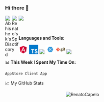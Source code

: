 ### Hi there 👋

<a href="https://discord.com/users/416268579353133056">
  <img align="left" alt="Abhishek's Discord" width="22px" src="https://raw.githubusercontent.com/peterthehan/peterthehan/master/assets/discord.svg" />
</a>
<a href="https://open.spotify.com/user/2rl7bw7ffjk27q25epvs6fau3?si=KcusGbHiQP-rrrnHd58w7w">
  <img align="left" alt="Renato's Spotify" width="22px" src="https://upload.wikimedia.org/wikipedia/commons/1/19/Spotify_logo_without_text.svg" />
</a>

![](https://visitor-badge.glitch.me/badge?page_id=RenatoCapelo.RenatoCapelo)

<br />

**Languages and Tools:**  

<code><img height="30" src="https://raw.githubusercontent.com/github/explore/80688e429a7d4ef2fca1e82350fe8e3517d3494d/topics/angular/angular.png"></code>
<code><img height="30" src="https://raw.githubusercontent.com/github/explore/80688e429a7d4ef2fca1e82350fe8e3517d3494d/topics/typescript/typescript.png"></code>
<code><img height="30" src="https://user-images.githubusercontent.com/55708901/170852510-7db075a8-b50a-4265-b4b7-2fe2283713a7.jpeg"></code>
<code><img height="30" src="https://raw.githubusercontent.com/github/explore/80688e429a7d4ef2fca1e82350fe8e3517d3494d/topics/xamarin/xamarin.png"></code>
<code><img height="30" src="https://raw.githubusercontent.com/github/explore/80688e429a7d4ef2fca1e82350fe8e3517d3494d/topics/git/git.png"></code>
<code><img height="30" src="https://user-images.githubusercontent.com/55708901/170852096-3645ce12-abd4-4059-a473-d900a36dba8e.png"></code>

📊 **This Week I Spent My Time On:**
<!--START_SECTION:waka-->

```text
AppStore Client App
```

<!--END_SECTION:waka-->
📈 My GitHub Stats

<p align="center"> <img src="https://github-readme-stats.vercel.app/api?username=RenatoCapelo&show_icons=true&theme=gotham" alt="RenatoCapelo" />


<!--
**RenatoCapelo/RenatoCapelo** is a ✨ _special_ ✨ repository because its `README.md` (this file) appears on your GitHub profile.

Here are some ideas to get you started:

- 🔭 I’m currently working on ...
- 🌱 I’m currently learning ...
- 👯 I’m looking to collaborate on ...
- 🤔 I’m looking for help with ...
- 💬 Ask me about ...
- 📫 How to reach me: ...
- 😄 Pronouns: ...
- ⚡ Fun fact: ...
-->

